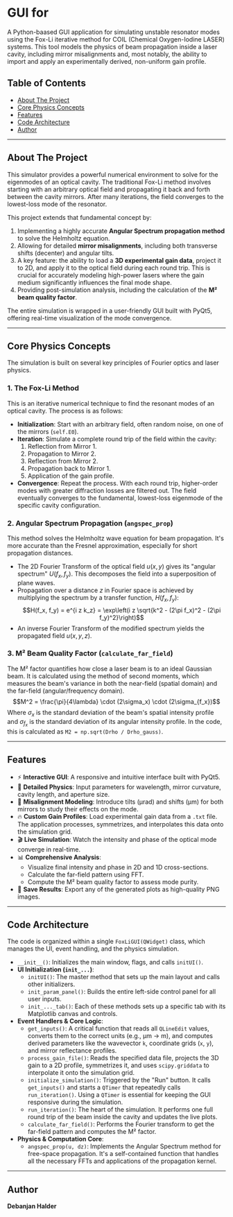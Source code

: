 # GUI for 

A Python-baased GUI application for simulating unstable resonator modes using the Fox-Li iterative method for COIL (Chemical Oxygen-Iodine LASER) systems. This tool models the physics of beam propagation inside a laser cavity, including mirror misalignments and, most notably, the ability to import and apply an experimentally derived, non-uniform gain profile.



## Table of Contents

- [About The Project](#about-the-project)
- [Core Physics Concepts](#core-physics-concepts)
- [Features](#features)
- [Code Architecture](#code-architecture)
- [Author](#author)

---

## About The Project

This simulator provides a powerful numerical environment to solve for the eigenmodes of an optical cavity. The traditional Fox-Li method involves starting with an arbitrary optical field and propagating it back and forth between the cavity mirrors. After many iterations, the field converges to the lowest-loss mode of the resonator.

This project extends that fundamental concept by:
1.  Implementing a highly accurate **Angular Spectrum propagation method** to solve the Helmholtz equation.
2.  Allowing for detailed **mirror misalignments**, including both transverse shifts (decenter) and angular tilts.
3.  A key feature: the ability to load a **3D experimental gain data**, project it to 2D, and apply it to the optical field during each round trip. This is crucial for accurately modeling high-power lasers where the gain medium significantly influences the final mode shape.
4.  Providing post-simulation analysis, including the calculation of the **M² beam quality factor**.

The entire simulation is wrapped in a user-friendly GUI built with PyQt5, offering real-time visualization of the mode convergence.

---

## Core Physics Concepts

The simulation is built on several key principles of Fourier optics and laser physics.

### 1. The Fox-Li Method
This is an iterative numerical technique to find the resonant modes of an optical cavity. The process is as follows:
- **Initialization**: Start with an arbitrary field, often random noise, on one of the mirrors (`self.E0`).
- **Iteration**: Simulate a complete round trip of the field within the cavity:
    1. Reflection from Mirror 1.
    2. Propagation to Mirror 2.
    3. Reflection from Mirror 2.
    4. Propagation back to Mirror 1.
    5. Application of the gain profile.
- **Convergence**: Repeat the process. With each round trip, higher-order modes with greater diffraction losses are filtered out. The field eventually converges to the fundamental, lowest-loss eigenmode of the specific cavity configuration.

### 2. Angular Spectrum Propagation (`angspec_prop`)
This method solves the Helmholtz wave equation for beam propagation. It's more accurate than the Fresnel approximation, especially for short propagation distances.
- The 2D Fourier Transform of the optical field $u(x, y)$ gives its "angular spectrum" $U(f_x, f_y)$. This decomposes the field into a superposition of plane waves.
- Propagation over a distance $z$ in Fourier space is achieved by multiplying the spectrum by a transfer function, $H(f_x, f_y)$:
$$H(f_x, f_y) = e^{i z k_z} = \exp\left(i z \sqrt{k^2 - (2\pi f_x)^2 - (2\pi f_y)^2}\right)$$
- An inverse Fourier Transform of the modified spectrum yields the propagated field $u(x, y, z)$.

### 3. M² Beam Quality Factor (`calculate_far_field`)
The M² factor quantifies how close a laser beam is to an ideal Gaussian beam. It is calculated using the method of second moments, which measures the beam's variance in both the near-field (spatial domain) and the far-field (angular/frequency domain).
$$M^2 = \frac{\pi}{4\lambda} \cdot (2\sigma_x) \cdot (2\sigma_{f_x})$$
Where $\sigma_x$ is the standard deviation of the beam's spatial intensity profile and $\sigma_{f_x}$ is the standard deviation of its angular intensity profile. In the code, this is calculated as `M2 = np.sqrt(Drho / Drho_gauss)`.

---

## Features

-   ⚡ **Interactive GUI**: A responsive and intuitive interface built with PyQt5.
-   🔬 **Detailed Physics**: Input parameters for wavelength, mirror curvature, cavity length, and aperture size.
-   🔧 **Misalignment Modeling**: Introduce tilts (μrad) and shifts (μm) for both mirrors to study their effects on the mode.
-   🔥 **Custom Gain Profiles**: Load experimental gain data from a `.txt` file. The application processes, symmetrizes, and interpolates this data onto the simulation grid.
-   🎬 **Live Simulation**: Watch the intensity and phase of the optical mode converge in real-time.
-   📊 **Comprehensive Analysis**:
    -   Visualize final intensity and phase in 2D and 1D cross-sections.
    -   Calculate the far-field pattern using FFT.
    -   Compute the M² beam quality factor to assess mode purity.
-   💾 **Save Results**: Export any of the generated plots as high-quality PNG images.

---

## Code Architecture

The code is organized within a single `FoxLiGUI(QWidget)` class, which manages the UI, event handling, and the physics simulation.

-   `__init__()`: Initializes the main window, flags, and calls `initUI()`.
-   **UI Initialization (`init_...`)**:
    -   `initUI()`: The master method that sets up the main layout and calls other initializers.
    -   `init_param_panel()`: Builds the entire left-side control panel for all user inputs.
    -   `init_..._tab()`: Each of these methods sets up a specific tab with its Matplotlib canvas and controls.
-   **Event Handlers & Core Logic**:
    -   `get_inputs()`: A critical function that reads all `QLineEdit` values, converts them to the correct units (e.g., μm -> m), and computes derived parameters like the wavevector `k`, coordinate grids (`x`, `y`), and mirror reflectance profiles.
    -   `process_gain_file()`: Reads the specified data file, projects the 3D gain to a 2D profile, symmetrizes it, and uses `scipy.griddata` to interpolate it onto the simulation grid.
    -   `initialize_simulation()`: Triggered by the "Run" button. It calls `get_inputs()` and starts a `QTimer` that repeatedly calls `run_iteration()`. Using a `QTimer` is essential for keeping the GUI responsive during the simulation.
    -   `run_iteration()`: The heart of the simulation. It performs one full round trip of the beam inside the cavity and updates the live plots.
    -   `calculate_far_field()`: Performs the Fourier transform to get the far-field pattern and computes the M² factor.
-   **Physics & Computation Core**:
    -   `angspec_prop(u, dz)`: Implements the Angular Spectrum method for free-space propagation. It's a self-contained function that handles all the necessary FFTs and applications of the propagation kernel.

---

## Author

**Debanjan Halder**
